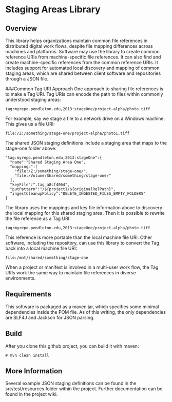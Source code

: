 Staging Areas Library
====

Overview
----

This library helps organizations maintain common file references in distributed digital work flows, despite file mapping differences across machines and platforms. Software may use the library to create common reference URIs from machine-specific file references. It can also find and create machine-specific references from the common reference URIs. It includes support for automated local discovery and mapping of common staging areas, which are shared between client software and repositories through a JSON file.

###Common Tag URI Approach
One approach to sharing file references is to make a Tag URI. Tag URIs can encode the path to files within commonly understood staging areas:

    tag:myrepo.pendleton.edu,2013:stageOne/project-alpha/photo.tiff

For example, say we stage a file to a network drive on a Windows machine. This gives us a file URI:

    file:/Z:/something/stage-one/project-alpha/photo1.tiff

The shared JSON staging definitions include a staging area that maps to the stage-one folder above:

    "tag:myrepo.pendleton.edu,2013:stageOne":{
      "name":"Shared Staging Area One",
      "mappings":[
        "file:/Z:/something/stage-one/",
        "file:/Volume/Shared/something/stage-one/"
      ],
      "keyFile":".tag_a8cf4064",
      "putPattern":"/${project}/${originalRelPath}",
      "ingestCleanupPolicy":"DELETE_INGESTED_FILES_EMPTY_FOLDERS"
    }

The library uses the mappings and key file information above to discovery the local mapping for this shared staging area.
Then it is possible to rewrite the file reference as a Tag URI:

    tag:myrepo.pendleton.edu,2013:stageOne/project-alpha/photo.tiff
    
This reference is more portable than the local machine file URI. Other software, including the repository, can use this library
to convert the Tag back into a local machine file URI:

    file:/mnt/shared/something/stage-one 
    
When a project or manifest is involved in a multi-user work flow, the Tag URIs work the same way to maintain file references in
diverse environments.

Requirements
----

This software is packaged as a maven jar, which specifies some minimal dependencies inside the POM file. As of this writing, the only dependencies are SLF4J and Jackson for JSON parsing.

Build
----

After you clone this github project, you can build it with maven:

    # mvn clean install

More Information
----

Several example JSON staging definitions can be found in the src/test/resources folder within the project. Further documentation can be found in the project wiki.
